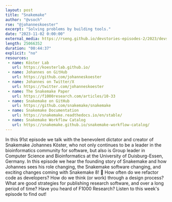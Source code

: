 ```yaml
---
layout: post
title: "Snakemake"
author: "@vsoch"
rse: "@johanneskoester"
excerpt: "Solving problems by building tools."
date: "2023-11-02 0:00:00"
external_media: https://rseng.github.io/devstories-episodes-2/2023/devstories-johannes-episode-91.mp3
length: 25066352
duration: "00:44:37"
explicit: "no"
resources:
 - name: Köster Lab
   url: https://koesterlab.github.io/
 - name: Johannes on GitHub
   url: https://github.com/johanneskoester
 - name: Johannes on Twitter/X
   url: https://twitter.com/johanneskoester
 - name: The Snakemake Paper
   url: https://f1000research.com/articles/10-33
 - name: Snakemake on GitHub
   url: https://github.com/snakemake/snakemake
 - name: Snakemake Documentation
   url: https://snakemake.readthedocs.io/en/stable/
 - name: Snakemake Workflow Catalog
   url: https://snakemake.github.io/snakemake-workflow-catalog/
---
```


In this 91st episode we talk with the benevolent dictator and creator of Snakemake Johannes Köster, who not only continues to be a leader in the bioinformatics community for software, but also is Group leader in Computer Science and Bioinformatics at the University of Duisburg-Essen, Germany. In this episode we hear the founding story of Snakemake and how Johannes sees his role changing, the Snakemake software changing, and exciting changes coming with Snakemake 8! 🐍️ How often do we refactor code as developers? How do we think (or work) through a design process? What are good strategies for publishing research software, and over a long period of time? Have you heard of F1000 Research? Listen to this week's episode to find out!
